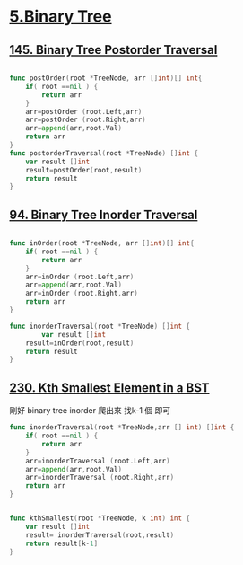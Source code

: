 # [5.Binary Tree](/binaryTree.md)

## [145. Binary Tree Postorder Traversal](/questions/TreeTraversal.md)
```go

func postOrder(root *TreeNode, arr []int)[] int{
    if( root ==nil ) {
        return arr
    }
    arr=postOrder (root.Left,arr)
    arr=postOrder (root.Right,arr)
    arr=append(arr,root.Val) 
    return arr
}
func postorderTraversal(root *TreeNode) []int {
    var result []int
    result=postOrder(root,result)
    return result
}
```
## [94. Binary Tree Inorder Traversal](/questions/TreeTraversal.md)
```go

func inOrder(root *TreeNode, arr []int)[] int{
    if( root ==nil ) {
        return arr
    }
    arr=inOrder (root.Left,arr)
    arr=append(arr,root.Val) 
    arr=inOrder (root.Right,arr)
    return arr
}

func inorderTraversal(root *TreeNode) []int {
        var result []int
    result=inOrder(root,result)
    return result
}
```

## [230. Kth Smallest Element in a BST](/questions/TreeTraversal.md)
剛好 binary tree inorder 爬出來
找k-1 個 即可
      
```go
func inorderTraversal(root *TreeNode,arr [] int) []int {
    if( root ==nil ) {
        return arr
    }
    arr=inorderTraversal (root.Left,arr)
    arr=append(arr,root.Val) 
    arr=inorderTraversal (root.Right,arr)
    return arr
}


func kthSmallest(root *TreeNode, k int) int {
    var result []int
    result= inorderTraversal(root,result)
    return result[k-1]
}
```